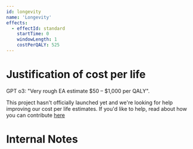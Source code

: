 ```yaml
---
id: longevity
name: 'Longevity'
effects:
  - effectId: standard
    startTime: 0
    windowLength: 1
    costPerQALY: 525
---
```


# Justification of cost per life

GPT o3: "Very rough EA estimate $50 – $1,000 per QALY".

This project hasn't officially launched yet and we're looking for help improving our cost per life estimates.
If you'd like to help, read about how you can contribute [here](https://github.com/impactlist/impactlist/blob/master/CONTRIBUTING.md)

# Internal Notes
